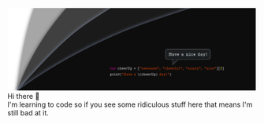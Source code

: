 <img src="https://github.com/codeMazed/codeMazed/blob/master/mazedPics/git_BG.png">
Hi there 👋 <br>
I'm learning to code so if you see some ridiculous stuff here that means I'm still bad at it.
<!--
**codeMazed/codeMazed** is a ✨ _special_ ✨ repository because its `README.md` (this file) appears on your GitHub profile.

Here are some ideas to get you started:

- 🔭 I’m currently working on ...
- 🌱 I’m currently learning ...
- 👯 I’m looking to collaborate on ...
- 🤔 I’m looking for help with ...
- 💬 Ask me about ...
- 📫 How to reach me: ...
- 😄 Pronouns: ...
- ⚡ Fun fact: ...
-->
